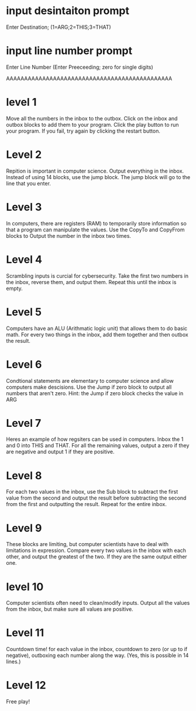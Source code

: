 # input desintaiton prompt
Enter Destination; 
(1=ARG;2=THIS;3=THAT)

# input line number prompt
Enter Line Number (Enter Preeceeding; 
zero for single digits)


AAAAAAAAAAAAAAAAAAAAAAAAAAAAAAAAAAAAAAAAAAAAAA

# level 1
Move all the numbers in the inbox to the 
outbox. Click on the inbox and outbox blocks 
to add them to your program.
Click the play button to run your program. 
If you fail, try again by clicking the restart 
button. 

# Level 2
Repition is important in computer science. Output everything in the inbox. Instead of using 
14 blocks, use the jump block. The jump block will go to the line that you enter. 

# Level 3
In computers, there are registers (RAM) to temporarily store information so that a program can manipulate 
the values. Use the CopyTo and CopyFrom blocks to Output the number in the inbox two times.

# Level 4
Scrambling inputs is curcial for cybersecurity. 
Take the first two numbers in the inbox, reverse them, and output them. 
Repeat this until the inbox is empty. 

# Level 5
Computers have an ALU (Arithmatic logic unit) that allows them to do basic math.
For every two things in the inbox, add them together and then outbox the result.

# Level 6
Condtional statements are elementary to computer science and allow computers make descisions. 
Use the Jump if zero block to output all numbers that aren't zero. Hint: the Jump if zero block checks the value in ARG

# Level 7
Heres an example of how regsiters can be used in computers. Inbox the 1 and 0 into THIS and THAT.
For all the remaining values, output a zero if they are negative and output 1 if they are positive.

# Level 8
For each two values in the inbox, use the Sub block to subtract the first value from the second and output the result 
before subtracting the second from the first and outputting the result. Repeat for the entire inbox. 

# Level 9
These blocks are limiting, but computer scientists have to deal with limitations in expression. Compare
every two values in the inbox with each other, and output the greatest of the two. If they are the same 
output either one. 

# level 10
Computer scientists often need to clean/modify inputs. Output all the values from the inbox, but make
sure all values are positive. 

# Level 11
Countdown time! for each value in the inbox, countdown to zero (or up to if negative), outboxing each
number along the way. (Yes, this is possible in 14 lines.)

# Level 12
Free play!
